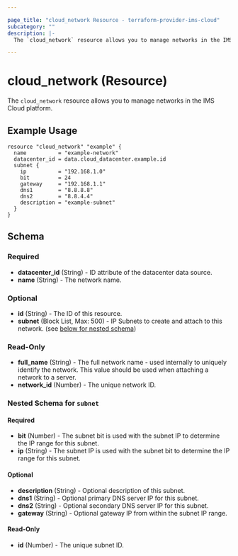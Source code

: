 ```yaml
---

page_title: "cloud_network Resource - terraform-provider-ims-cloud"
subcategory: ""
description: |-
  The `cloud_network` resource allows you to manage networks in the IMS Cloud platform.

---
```


# cloud_network (Resource)

The `cloud_network` resource allows you to manage networks in the IMS Cloud platform.

## Example Usage

```hcl
resource "cloud_network" "example" {
  name          = "example-network"
  datacenter_id = data.cloud_datacenter.example.id
  subnet {
    ip          = "192.168.1.0"
    bit         = 24
    gateway     = "192.168.1.1"
    dns1        = "8.8.8.8"
    dns2        = "8.8.4.4"
    description = "example-subnet"
  }
}
```

## Schema

### Required

- **datacenter_id** (String) - ID attribute of the datacenter data source.
- **name** (String) - The network name.

### Optional

- **id** (String) - The ID of this resource.
- **subnet** (Block List, Max: 500) - IP Subnets to create and attach to this network. (see [below for nested schema](#nestedblock--subnet))

### Read-Only

- **full_name** (String) - The full network name - used internally to uniquely identify the network. This value should be used when attaching a network to a server.
- **network_id** (Number) - The unique network ID.

<a id="nestedblock--subnet"></a>
### Nested Schema for `subnet`

#### Required

- **bit** (Number) - The subnet bit is used with the subnet IP to determine the IP range for this subnet.
- **ip** (String) - The subnet IP is used with the subnet bit to determine the IP range for this subnet.

#### Optional

- **description** (String) - Optional description of this subnet.
- **dns1** (String) - Optional primary DNS server IP for this subnet.
- **dns2** (String) - Optional secondary DNS server IP for this subnet.
- **gateway** (String) - Optional gateway IP from within the subnet IP range.

#### Read-Only

- **id** (Number) - The unique subnet ID.